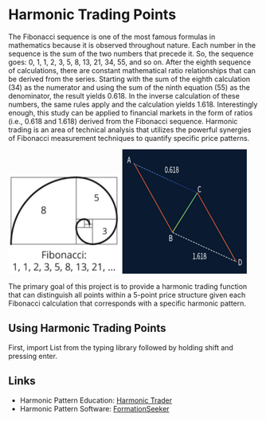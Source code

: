 # Harmonic Trading Points
The Fibonacci sequence is one of the most famous formulas in mathematics because it is observed throughout nature.  Each number in the sequence is the sum of the two numbers that precede it.  So, the sequence goes: 0, 1, 1, 2, 3, 5, 8, 13, 21, 34, 55, and so on.  After the eighth sequence of calculations, there are constant mathematical ratio relationships that can be derived from the series.  Starting with the sum of the eighth calculation (34) as the numerator and using the sum of the ninth equation (55) as the denominator, the result yields 0.618.  In the inverse calculation of these numbers, the same rules apply and the calculation yields 1.618.  Interestingly enough, this study can be applied to financial markets in the form of ratios (i.e., 0.618 and 1.618) derived from the Fibonacci sequence.  Harmonic trading is an area of technical analysis that utilizes the powerful synergies of Fibonacci measurement techniques to quantify specific price patterns.

<img src="images/Screen Shot 2021-02-13 at 2.05.19 PM.png" width="225" height="200">

<img src="images/Screen Shot 2021-02-13 at 2.21.21 PM.png" width="250" height="250">

The primary goal of this project is to provide a harmonic trading function that can distinguish all points within a 5-point price structure given each Fibonacci calculation that corresponds with a specific harmonic pattern.

## Using Harmonic Trading Points
First, import List from the typing library followed by holding shift and pressing enter.

## Links
* Harmonic Pattern Education: [Harmonic Trader](https://www.harmonictrader.com/)
* Harmonic Pattern Software: [FormationSeeker](https://www.formationseeker.com/)
